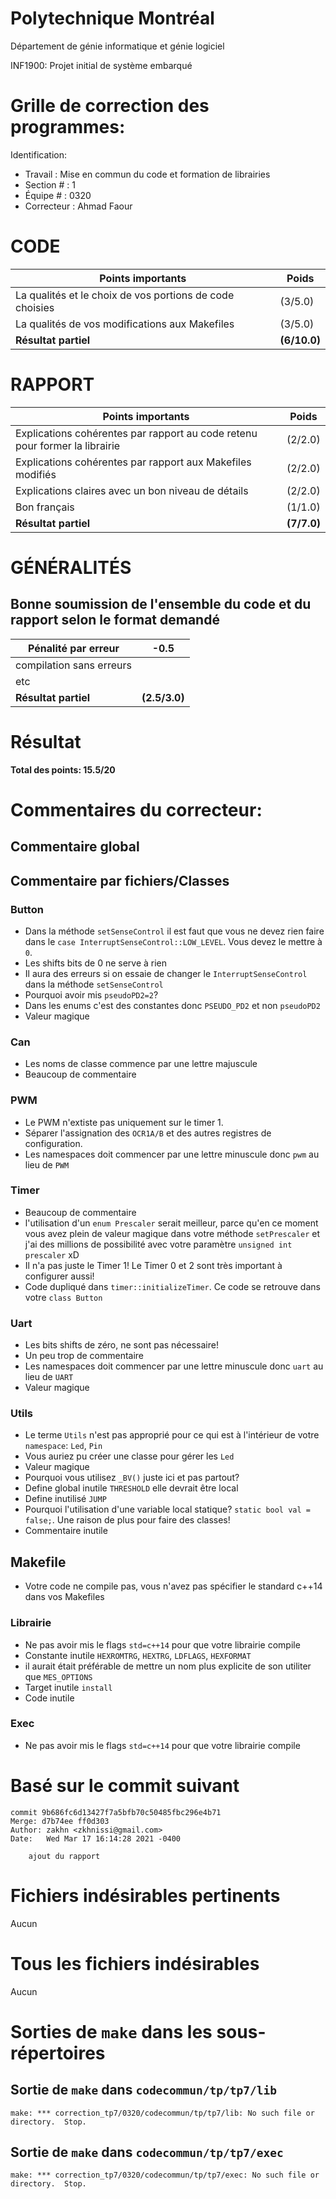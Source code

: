 # Polytechnique Montréal

Département de génie informatique et génie logiciel

INF1900: Projet initial de système embarqué

# Grille de correction des programmes:

Identification:
+ Travail    : Mise en commun du code et formation de librairies
+ Section #  : 1
+ Équipe #   : 0320
+ Correcteur : Ahmad Faour

# CODE

| Points importants                                        | Poids        |
| -------------------------------------------------------- | ------------ |
| La qualités et le choix de vos portions de code choisies | (3/5.0)      |
| La qualités de vos modifications aux Makefiles           | (3/5.0)      |
| __Résultat partiel__                                     | __(6/10.0)__ |

# RAPPORT

| Points importants                                                           | Poids       |
| --------------------------------------------------------------------------- | ----------- |
| Explications cohérentes par rapport au code retenu pour former la librairie | (2/2.0)     |
| Explications cohérentes par rapport aux Makefiles modifiés                  | (2/2.0)     |
| Explications claires avec un bon niveau de détails                          | (2/2.0)     |
| Bon français                                                                | (1/1.0)     |
| __Résultat partiel__                                                        | __(7/7.0)__ |

# GÉNÉRALITÉS
## Bonne soumission de l'ensemble du code et du rapport selon le format demandé 

| Pénalité par erreur      | -0.5          |
| ------------------------ | ------------- |
| compilation sans erreurs |               |
| etc                      |               |
| __Résultat partiel__     | __(2.5/3.0)__ |


# Résultat

__Total des points: 15.5/20__

# Commentaires du correcteur:
## Commentaire global

## Commentaire par fichiers/Classes
### Button
* Dans la méthode `setSenseControl` il est faut que vous ne devez rien faire dans le `case InterruptSenseControl::LOW_LEVEL`. Vous devez le mettre à `0`.
* Les shifts bits de 0 ne serve à rien
* Il aura des erreurs si on essaie de changer le `InterruptSenseControl` dans la méthode `setSenseControl`
* Pourquoi avoir mis `pseudoPD2=2`?
* Dans les enums c'est des constantes donc `PSEUDO_PD2` et non `pseudoPD2`
* Valeur magique

### Can
* Les noms de classe commence par une lettre majuscule
* Beaucoup de commentaire

### PWM
* Le PWM n'extiste pas uniquement sur le timer 1.
* Séparer l'assignation des `OCR1A/B` et des autres registres de configuration.
* Les namespaces doit commencer par une lettre minuscule donc `pwm` au lieu de `PWM`
### Timer
* Beaucoup de commentaire
* l'utilisation d'un `enum Prescaler` serait meilleur, parce qu'en ce moment vous avez plein de valeur magique dans votre méthode `setPrescaler` et j'ai des millions de possibilité avec votre paramètre `unsigned int prescaler` xD
* Il n'a pas juste le Timer 1! Le Timer 0 et 2 sont très important à configurer aussi!
* Code dupliqué dans `timer::initializeTimer`. Ce code se retrouve dans votre `class Button`
  
### Uart
* Les bits shifts de zéro, ne sont pas nécessaire!
* Un peu trop de commentaire
* Les namespaces doit commencer par une lettre minuscule donc `uart` au lieu de `UART`
* Valeur magique
### Utils
* Le terme `Utils` n'est pas approprié pour ce qui est à l'intérieur de votre `namespace`: `Led`, `Pin`
* Vous auriez pu créer une classe pour gérer les `Led`
* Valeur magique
* Pourquoi vous utilisez `_BV()` juste ici et pas partout?
* Define global inutile `THRESHOLD` elle devrait être local
* Define inutilisé `JUMP`
* Pourquoi l'utilisation d'une variable local statique? `static bool val = false;`. Une raison de plus pour faire des classes!
* Commentaire inutile




## Makefile
* Votre code ne compile pas, vous n'avez pas spécifier le standard c++14 dans vos Makefiles
### Librairie
* Ne pas avoir mis le flags `std=c++14` pour que votre librairie compile
* Constante inutile `HEXROMTRG`, `HEXTRG`, `LDFLAGS`, `HEXFORMAT`
* il aurait était préférable de mettre un nom plus explicite de son utiliter que `MES_OPTIONS`
* Target inutile `install`
* Code inutile

### Exec
* Ne pas avoir mis le flags `std=c++14` pour que votre librairie compile

# Basé sur le commit suivant
```
commit 9b686fc6d13427f7a5bfb70c50485fbc296e4b71
Merge: d7b74ee ff0d303
Author: zakhn <zkhnissi@gmail.com>
Date:   Wed Mar 17 16:14:28 2021 -0400

    ajout du rapport
```

# Fichiers indésirables pertinents
Aucun

# Tous les fichiers indésirables
Aucun

# Sorties de `make` dans les sous-répertoires

## Sortie de `make` dans `codecommun/tp/tp7/lib`
```
make: *** correction_tp7/0320/codecommun/tp/tp7/lib: No such file or directory.  Stop.

```

## Sortie de `make` dans `codecommun/tp/tp7/exec`
```
make: *** correction_tp7/0320/codecommun/tp/tp7/exec: No such file or directory.  Stop.

```
